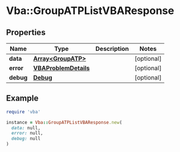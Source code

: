 # Vba::GroupATPListVBAResponse

## Properties

| Name | Type | Description | Notes |
| ---- | ---- | ----------- | ----- |
| **data** | [**Array&lt;GroupATP&gt;**](GroupATP.md) |  | [optional] |
| **error** | [**VBAProblemDetails**](VBAProblemDetails.md) |  | [optional] |
| **debug** | [**Debug**](Debug.md) |  | [optional] |

## Example

```ruby
require 'vba'

instance = Vba::GroupATPListVBAResponse.new(
  data: null,
  error: null,
  debug: null
)
```

